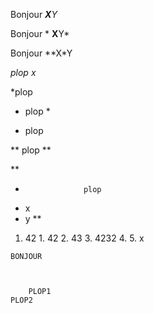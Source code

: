 Bonjour ***X**Y*

Bonjour * **X**Y*

Bonjour **X*Y


*plop*
*x*

*plop

* plop *

* plop

** plop **


**
 *                  plop
 * x
 * y
**

  1. 42
    1. 42
    2. 43
    3. 4232
    4. 
    5. x



    BONJOUR



        PLOP1
    PLOP2
